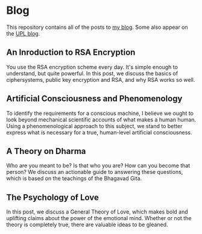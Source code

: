 # Blog

This repository contains all of the posts to [my blog](https://www.pages.cs.wisc.edu/~rnelson/blog). Some also appear on the [UPL blog](https://www.upl.cs.wisc.edu/blog.html).

## An Inroduction to RSA Encryption

You use the RSA encryption scheme every day. It's simple enough to understand, but quite powerful. In this post, we discuss the basics of ciphersystems, public key encryption and RSA, and why RSA works so well.

## Artificial Consciousness and Phenomenology

To identify the requirements for a conscious machine, I believe we ought to look beyond mechanical scientific accounts of what makes a human human. Using a phenomenological approach to this subject, we stand to better express what is necessary for a true, human-level artificial consciousness.

## A Theory on Dharma

Who are you meant to be? Is that who you are? How can you become that person? We discuss an actionable guide to answering these questions, which is based on the teachings of the Bhagavad Gita.

## The Psychology of Love

In this post, we discuss a General Theory of Love, which makes bold and uplifting claims about the power of the emotional mind. Whether or not the theory is completely true, there are valuable ideas to be gleaned.
